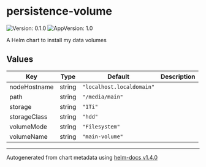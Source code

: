 # persistence-volume

![Version: 0.1.0](https://img.shields.io/badge/Version-0.1.0-informational?style=flat-square) ![AppVersion: 1.0](https://img.shields.io/badge/AppVersion-1.0-informational?style=flat-square)

A Helm chart to install my data volumes

## Values

| Key | Type | Default | Description |
|-----|------|---------|-------------|
| nodeHostname | string | `"localhost.localdomain"` |  |
| path | string | `"/media/main"` |  |
| storage | string | `"1Ti"` |  |
| storageClass | string | `"hdd"` |  |
| volumeMode | string | `"Filesystem"` |  |
| volumeName | string | `"main-volume"` |  |

----------------------------------------------
Autogenerated from chart metadata using [helm-docs v1.4.0](https://github.com/norwoodj/helm-docs/releases/v1.4.0)
